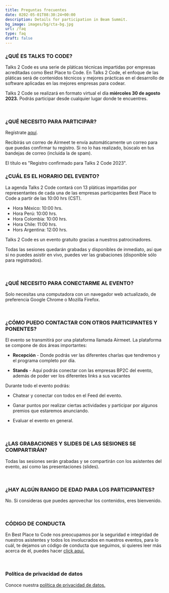 ```yaml
---
title: Preguntas frecuentes
date: 0202-05-01T08:30:24+00:00
description: Details for participation in Beam Summit.
bg_image: images/bg/cta-bg.jpg
url: /faq
type: faq
draft: false
---
```



### ¿QUÉ ES TALKS TO CODE?

Talks 2 Code es una serie de pláticas técnicas impartidas por empresas acreditadas como Best Place to Code. En Talks 2 Code, el enfoque de las pláticas será de contenidos técnicos y mejores prácticas en el desarrollo de software aplicadas en las mejores empresas para codear.

Talks 2 Code se realizará en formato virtual el día **miércoles 30 de agosto 2023.** Podrás participar desde cualquier lugar donde te encuentres.

<br>

### ¿QUÉ NECESITO PARA PARTICIPAR?

Regístrate [aquí](/t2c/registro).

Recibirás un correo de Airmeet te envía automáticamente un correo para que puedas confirmar tu registro. Si no lo has realizado, búscalo en tus bandejas de correo (incluida la de spam). 

El título es "Registro confirmado para Talks 2 Code 2023".

### ¿CUÁL ES EL HORARIO DEL EVENTO?

La agenda Talks 2 Code contará con 13 pláticas impartidas por representantes de cada una de las empresas participantes Best Place to Code a partir de las 10:00 hrs (CST).

* Hora México: 10:00 hrs.
* Hora Perú: 10:00 hrs.
* Hora Colombia: 10:00 hrs.
* Hora Chile: 11:00 hrs.
* Hors Argentina: 12:00 hrs.

Talks 2 Code es un evento gratuito gracias a nuestros patrocinadores.

Todas las sesiones quedarán grabadas y disponibles de inmediato, así que si no puedes asistir en vivo, puedes ver las grabaciones (disponible sólo para registrados).

<br>


### ¿QUÉ NECESITO PARA CONECTARME AL EVENTO?

Solo necesitas una computadora con un navegador web actualizado, de preferencia Google Chrome o Mozilla Firefox.

<br>

### ¿CÓMO PUEDO CONTACTAR CON OTROS PARTICIPANTES Y PONENTES?

El evento se transmitirá por una plataforma llamada Airmeet. La plataforma se compone de dos áreas importantes:

 * **Recepción** - Donde podrás ver las diferentes charlas que tendremos y el programa completo por día.

 * **Stands** - Aquí podrás conectar con las empresas BP2C del evento, además de poder ver los diferentes links a sus vacantes

Durante todo el evento podrás:

 * Chatear y conectar con todos en el Feed del evento.

 *  Ganar puntos por realizar ciertas actividades y participar por algunos premios que estaremos anunciando.

 * Evaluar el evento en general.

<br>

### ¿LAS GRABACIONES Y SLIDES DE LAS SESIONES SE COMPARTIRÁN?

Todas las sesiones serán grabadas y se compartirán con los asistentes del evento, así como las presentaciones (slides).

<br>

### ¿HAY ALGÚN RANGO DE EDAD PARA LOS PARTICIPANTES?

No. Si consideras que puedes aprovechar los contenidos, eres bienvenido.

<br>

### CÓDIGO DE CONDUCTA

En Best Place to Code nos preocupamos por la seguridad e integridad de nuestros asistentes y todos los involucrados en nuestros eventos, para lo cuál, te dejamos un código de conducta que seguimos, si quieres leer más acerca de él, puedes hacer [click aquí.](https://devday4w.com/coc)

<br>

### Política de privacidad de datos

Conoce nuestra [política de privacidad de datos.](https://sg.com.mx/codigo-conducta)